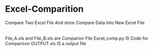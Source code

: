 # Excel-Comparition
Compare Two Excel File And store Compare Data Into New Excel File
\
\
\
File_A.xls and File_B.xls are Comparion File
Excel_comp.py IS Code for Comparison
OUTPUT.xls IS a output file
